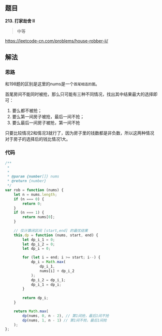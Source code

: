 ## 题目
**213. 打家劫舍 II**
>中等

https://leetcode-cn.com/problems/house-robber-ii/

## 解法
### 思路
和198题的区别是这里的nums是一个`首尾相连的圈`。

⾸尾房间不能同时被抢，那么只可能有三种不同情况，找出其中结果最大的选择即可：
1. 要么都不被抢；
2. 要么第⼀间房⼦被抢，最后⼀间不抢；
3. 要么最后⼀间房⼦被抢，第⼀间不抢

只要⽐较情况2和情况3就⾏了，因为房⼦⾥的钱数都是⾮负数，所以这两种情况对于房⼦的选择后的钱⽐情况1⼤。

### 代码
```javascript
/**
 * 
 * 
 * @param {number[]} nums
 * @return {number}
 */
var rob = function (nums) {
    let n = nums.length;
    if (n === 0) {
        return 0;
    }
    if (n === 1) {
        return nums[0];
    }
    
    // 仅计算闭区间 [start,end] 的最优结果
    this.dp = function (nums, start, end) {
        let dp_i_1 = 0;
        let dp_i_2 = 0;
        let dp_i = 0; 

        for (let i = end; i >= start; i--) {
            dp_i = Math.max(
                dp_i_1, 
                nums[i] + dp_i_2
            ); 
            dp_i_2 = dp_i_1; 
            dp_i_1 = dp_i; 
        }
              
        return dp_i;
    }

    return Math.max(
        dp(nums, 0, n - 2), // 第1间抢，最后1间不抢
        dp(nums, 1, n - 1) // 第1间不抢，最后1间抢
    );
};
```
